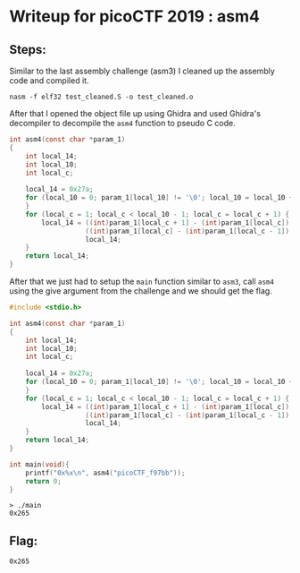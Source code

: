 # Writeup for picoCTF 2019 : asm4
## Steps:
Similar to the last assembly challenge (asm3) I cleaned up the assembly code and compiled it.

`nasm -f elf32 test_cleaned.S -o test_cleaned.o`

After that I opened the object file up using Ghidra and used Ghidra's decompiler to decompile the `asm4` function to pseudo C code.

```C
int asm4(const char *param_1)
{
    int local_14;
    int local_10;
    int local_c;
  
    local_14 = 0x27a;
    for (local_10 = 0; param_1[local_10] != '\0'; local_10 = local_10 + 1) {
    }
    for (local_c = 1; local_c < local_10 - 1; local_c = local_c + 1) {
        local_14 = ((int)param_1[local_c + 1] - (int)param_1[local_c]) +
                   ((int)param_1[local_c] - (int)param_1[local_c - 1]) +
                   local_14;
    }
    return local_14;
}
```

After that we just had to setup the `main` function similar to `asm3`, call `asm4` using the give argument from the challenge and we should get the flag.

```C
#include <stdio.h>

int asm4(const char *param_1)
{
    int local_14;
    int local_10;
    int local_c;
  
    local_14 = 0x27a;
    for (local_10 = 0; param_1[local_10] != '\0'; local_10 = local_10 + 1) {
    }
    for (local_c = 1; local_c < local_10 - 1; local_c = local_c + 1) {
        local_14 = ((int)param_1[local_c + 1] - (int)param_1[local_c]) +
                   ((int)param_1[local_c] - (int)param_1[local_c - 1]) +
                   local_14;
    }
    return local_14;
}

int main(void){
    printf("0x%x\n", asm4("picoCTF_f97bb"));
    return 0;
}
```

```
> ./main
0x265
```

## Flag:
``` 0x265 ```
